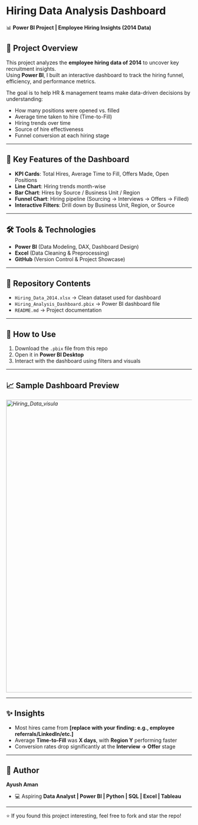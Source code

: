 # Hiring Data Analysis Dashboard  

📊 **Power BI Project | Employee Hiring Insights (2014 Data)**  

## 📌 Project Overview  
This project analyzes the **employee hiring data of 2014** to uncover key recruitment insights.  
Using **Power BI**, I built an interactive dashboard to track the hiring funnel, efficiency, and performance metrics.  

The goal is to help HR & management teams make data-driven decisions by understanding:  
- How many positions were opened vs. filled  
- Average time taken to hire (Time-to-Fill)  
- Hiring trends over time  
- Source of hire effectiveness  
- Funnel conversion at each hiring stage  

---

## 🔑 Key Features of the Dashboard  
- **KPI Cards**: Total Hires, Average Time to Fill, Offers Made, Open Positions  
- **Line Chart**: Hiring trends month-wise  
- **Bar Chart**: Hires by Source / Business Unit / Region  
- **Funnel Chart**: Hiring pipeline (Sourcing → Interviews → Offers → Filled)  
- **Interactive Filters**: Drill down by Business Unit, Region, or Source  

---

## 🛠️ Tools & Technologies  
- **Power BI** (Data Modeling, DAX, Dashboard Design)  
- **Excel** (Data Cleaning & Preprocessing)  
- **GitHub** (Version Control & Project Showcase)  

---

## 📂 Repository Contents  
- `Hiring_Data_2014.xlsx` → Clean dataset used for dashboard  
- `Hiring_Analysis_Dashboard.pbix` → Power BI dashboard file  
- `README.md` → Project documentation  

---

## 🚀 How to Use  
1. Download the `.pbix` file from this repo  
2. Open it in **Power BI Desktop**  
3. Interact with the dashboard using filters and visuals  

---

## 📈 Sample Dashboard Preview  
_<img width="1423" height="795" alt="Hiring_Data_visula" src="https://github.com/user-attachments/assets/c5b6499d-1292-42bc-953c-27f03ec2b959" />_  

---

## ✨ Insights  
- Most hires came from **[replace with your finding: e.g., employee referrals/LinkedIn/etc.]**  
- Average **Time-to-Fill** was **X days**, with **Region Y** performing faster  
- Conversion rates drop significantly at the **Interview → Offer** stage  

---

## 👤 Author  
**Ayush Aman**  
- 💻 Aspiring **Data Analyst | Power BI | Python | SQL | Excel | Tableau**  

---

⭐ If you found this project interesting, feel free to fork and star the repo!
